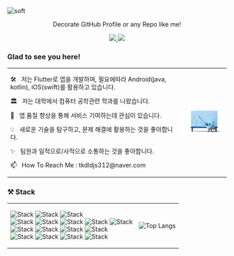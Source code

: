 ![soft](https://capsule-render.vercel.app/api?type=soft&color=00498c&text=Kimtaeoug\'Profile&fontSize=40&fontColor=FFFFFF&animation=fadeIn)
<p align='center'> Decorate GitHub Profile or any Repo like me! </p>
<p align='center'>
  <a href="https://github.com/kyechan99/capsule-render/labels/Idea">
    <img src="https://img.shields.io/badge/IDEA%20ISSUE%20-%23F7DF1E.svg?&style=for-the-badge&&logoColor=white"/>
  </a>
  <a href="#demo">
    <img src="https://img.shields.io/badge/DEMO%20-%234FC08D.svg?&style=for-the-badge&&logoColor=white"/>
  </a>
</p>
           
### Glad to see you here!   
<table>
  <tr>
    <td>
      <p style="line-height:1.3;">
              🛠 &nbsp; 저는 Flutter로 앱을 개발하며, 필요에따라 Android(java, kotlin), iOS(swift)를 활용하고 있습니다.<br>  
      </p>
      <p style="line-height:1.3;">
      🏛 &nbsp; 저는 대학에서 컴퓨터 공학관련 학과를 나왔습니다.<br>    
      </p> 
      <p style="line-height:1.3;">
      🚀 &nbsp; 앱 품질 향상을 통해 서비스 기여하는데 관심이 있습니다.<br>     
      </p>
      <p style="line-height:1.3;">
      💡 &nbsp; 새로운 기술을 탐구하고, 문제 해결에 활용하는 것을 좋아합니다.<br>       
      </p>
      <p style="line-height:1.3;">
      ✨ &nbsp; 팀원과 일적으로/사적으로 소통하는 것을 좋아합니다.<br> 
      </p>
      <p style="line-height:1.3;">
      📫 &nbsp; How To Reach Me : tkdldjs312@naver.com
      </p>
      </p>  
    </td>
    <td>
      <img width="200px" src="./flutter_img.png">
    </td>
  </tr>
</table>


### ⚒️ Stack
<table>
  <tr>
    <td>
<div align="left">
  
![Stack](https://img.shields.io/badge/flutter-02569B?style=for-the-badge&logo=Flutter&logoColor=white)
![Stack](https://img.shields.io/badge/android-3DDC84?style=for-the-badge&logo=Android&logoColor=white)
![Stack](https://img.shields.io/badge/apple-000000?style=for-the-badge&logo=IOS&logoColor=white)  
![Stack](https://img.shields.io/badge/dart-0175C2?style=for-the-badge&logo=Dart&logoColor=white)
![Stack](https://img.shields.io/badge/kotlin-7F52FF?style=for-the-badge&logo=Kotlin&logoColor=white)
![Stack](https://img.shields.io/badge/swift-F05138?style=for-the-badge&logo=Swift&logoColor=white)
![Stack](https://img.shields.io/badge/Java-007396?style=for-the-badge&logo=java&logoColor=white)
![Stack](https://img.shields.io/badge/Python-3776AB?style=for-the-badge&logo=Python&logoColor=white)  
![Stack](https://img.shields.io/badge/firebase-FFCA28?style=for-the-badge&logo=Firebase&logoColor=white)
![Stack](https://img.shields.io/badge/ffmpeg-007808?style=for-the-badge&logo=FFmpeg&logoColor=white)
![Stack](https://img.shields.io/badge/fastlane-00F200?style=for-the-badge&logo=FastLane&logoColor=white)
![Stack](https://img.shields.io/badge/githubactions-2088FF?style=for-the-badge&logo=GithubActions&logoColor=white)  
![Stack](https://img.shields.io/badge/slack-4A154B?style=for-the-badge&logo=Slack&logoColor=white)
![Stack](https://img.shields.io/badge/notion-000000?style=for-the-badge&logo=Notion&logoColor=white)
![Stack](https://img.shields.io/badge/github-181717?style=for-the-badge&logo=Github&logoColor=white)
![Stack](https://img.shields.io/badge/figma-F24E1E?style=for-the-badge&logo=Figma&logoColor=white)    
<div>        
    </td>
  <td>
    
![Top Langs](https://github-readme-stats.vercel.app/api/top-langs/?username=kimtaeoug&layout=compact)    
  </td>
  </tr>
</table>
